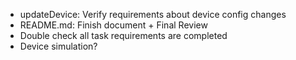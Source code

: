 - updateDevice: Verify requirements about device config changes
- README.md: Finish document + Final Review
- Double check all task requirements are completed
- Device simulation?